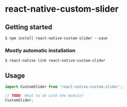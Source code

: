 # react-native-custom-slider

## Getting started

`$ npm install react-native-custom-slider --save`

### Mostly automatic installation

`$ react-native link react-native-custom-slider`

## Usage
```javascript
import CustomSlider from 'react-native-custom-slider';

// TODO: What to do with the module?
CustomSlider;
```
